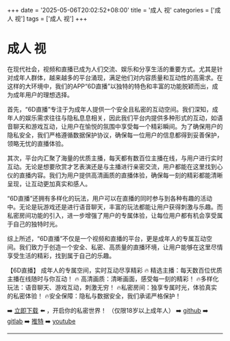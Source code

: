 +++
date = '2025-05-06T20:02:52+08:00'
title = '成人 视'
categories = ['成人 视']
tags = ['成人 视']
+++

# 成人 视

在现代社会，视频和直播已成为人们交流、娱乐和分享生活的重要方式。尤其是针对成年人群体，越来越多的平台涌现，满足他们对内容质量和互动性的高需求。在这样的大环境中，我们的APP“6D直播”以独特的特色和丰富的功能脱颖而出，成为成年用户的理想选择。

首先，“6D直播”专注于为成年人提供一个安全且私密的互动空间。我们深知，成年人的娱乐需求往往与隐私息息相关，因此我们平台内提供多种形式的互动，如语音聊天和游戏互动，让用户在愉悦的氛围中享受每一个精彩瞬间。为了确保用户的隐私安全，我们严格遵循数据保护协议，确保每一位用户的信息都得到妥善保护，领略无忧的直播体验。

其次，平台内汇聚了海量的优质主播，每天都有数百位主播在线，与用户进行实时互动。无论是想要欣赏才艺表演还是与主播进行亲密交流，用户都能在这里找到心仪的直播内容。我们为用户提供高清画质的直播体验，确保每一刻的精彩都能清晰呈现，让互动更加真实和感人。

“6D直播”还拥有多样化的玩法，用户可以在直播的同时参与到各种有趣的活动中。无论是玩游戏还是进行语音聊天，丰富的玩法都能让用户获得刺激与乐趣。而私密房间功能的引入，进一步增强了用户的专属体验，让每位用户都有机会享受属于自己的独特时光。

综上所述，“6D直播”不仅是一个视频和直播的平台，更是成年人的专属互动空间。我们致力于创造一个安全、私密、高质量的直播环境，让用户能够在这里尽情享受生活的精彩，找到属于自己的乐趣。

【6D直播】
成年人的专属空间，实时互动尽享精彩
🔥 精选主播：每天数百位优质主播在线随时与你互动！
🔥 高清画质：清晰画面，感受每一刻的精彩！
🔥多样化玩法：语音聊天、游戏互动，刺激无穷！
🔥私密房间：独享专属时光，体验真实的私密体验！
🔥安全保障：隐私与数据安全，我们承诺严格保护！

➡️ [立即下载](https://down123.s3.ap-east-1.amazonaws.com/down/down.html?channelCode=blog) ⬅️ ，开启你的私密世界！
（仅限18岁以上成年人）
➡️ [github](https://aldult-live.github.io/)
➡️ [gitlab](https://seo-09598d.gitlab.io/)
➡️ [推特](https://x.com/wegame33)
➡️ [youtube](https://www.youtube.com/@6Dlive)

---
